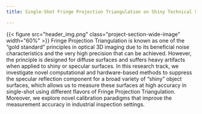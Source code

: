 ```yaml
---
title: Single-Shot Fringe Projection Triangulation on Shiny Technical Surfaces 

---
```

{{< figure src="header_img.png" class="project-section-wide-image" width="60%" >}}
Fringe Projection Triangulation is known as one of the “gold standard” principles in optical 3D imaging due to its beneficial noise characteristics and the very high precision that can be achieved. However, the principle is designed for diffuse surfaces and suffers heavy artifacts when applied to shiny or specular surfaces. In this research track, we investigate novel computational and hardware-based methods to suppress the specular reflection component for a broad variety of “shiny” object surfaces, which allows us to measure these surfaces at high accuracy in single-shot using different flavors of Fringe Projection Triangulation. Moreover, we explore novel calibration paradigms that improve the measurement accuracy in industrial inspection settings.